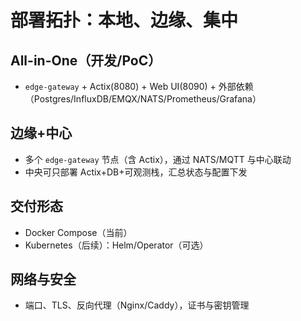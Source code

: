 # 部署拓扑：本地、边缘、集中

## All-in-One（开发/PoC）

- `edge-gateway` + Actix(8080) + Web UI(8090) + 外部依赖（Postgres/InfluxDB/EMQX/NATS/Prometheus/Grafana）

## 边缘+中心

- 多个 `edge-gateway` 节点（含 Actix），通过 NATS/MQTT 与中心联动
- 中央可只部署 Actix+DB+可观测栈，汇总状态与配置下发

## 交付形态

- Docker Compose（当前）
- Kubernetes（后续）：Helm/Operator（可选）

## 网络与安全

- 端口、TLS、反向代理（Nginx/Caddy），证书与密钥管理
